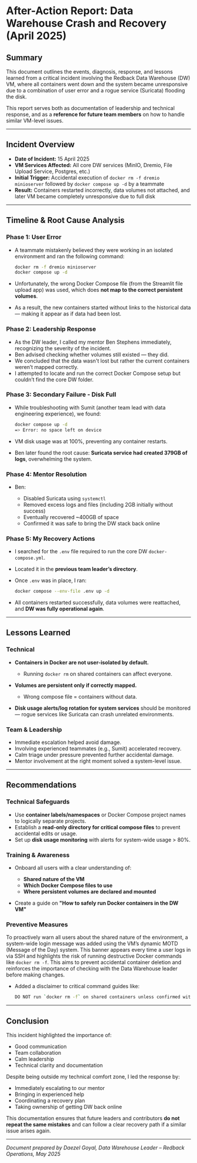 #  After-Action Report: Data Warehouse Crash and Recovery (April 2025)

##  Summary

This document outlines the events, diagnosis, response, and lessons learned from a critical incident involving the Redback Data Warehouse (DW) VM, where all containers went down and the system became unresponsive due to a combination of user error and a rogue service (Suricata) flooding the disk.

This report serves both as documentation of leadership and technical response, and as a **reference for future team members** on how to handle similar VM-level issues.

---

##  Incident Overview

* **Date of Incident:** 15 April 2025
* **VM Services Affected:** All core DW services (MinIO, Dremio, File Upload Service, Postgres, etc.)
* **Initial Trigger:** Accidental execution of `docker rm -f dremio minioserver` followed by `docker compose up -d` by a teammate
* **Result:** Containers restarted incorrectly, data volumes not attached, and later VM became completely unresponsive due to full disk

---

##  Timeline & Root Cause Analysis

###  Phase 1: User Error

* A teammate mistakenly believed they were working in an isolated environment and ran the following command:

  ```bash
  docker rm -f dremio minioserver
  docker compose up -d
  ```
* Unfortunately, the wrong Docker Compose file (from the Streamlit file upload app) was used, which does **not map to the correct persistent volumes**.
* As a result, the new containers started without links to the historical data — making it appear as if data had been lost.

###  Phase 2: Leadership Response

* As the DW leader, I called my mentor Ben Stephens immediately, recognizing the severity of the incident.
* Ben advised checking whether volumes still existed — they did.
* We concluded that the data wasn't lost but rather the current containers weren’t mapped correctly.
* I attempted to locate and run the correct Docker Compose setup but couldn’t find the core DW folder.

###  Phase 3: Secondary Failure - Disk Full

* While troubleshooting with Sumit (another team lead with data engineering experience), we found:

  ```bash
  docker compose up -d
  => Error: no space left on device
  ```
* VM disk usage was at 100%, preventing any container restarts.
* Ben later found the root cause: **Suricata service had created 379GB of logs**, overwhelming the system.

###  Phase 4: Mentor Resolution

* Ben:

  * Disabled Suricata using `systemctl`
  * Removed excess logs and files (including 2GB initially without success)
  * Eventually recovered \~400GB of space
  * Confirmed it was safe to bring the DW stack back online

###  Phase 5: My Recovery Actions

* I searched for the `.env` file required to run the core DW `docker-compose.yml`.
* Located it in the **previous team leader’s directory**.
* Once `.env` was in place, I ran:

  ```bash
  docker compose --env-file .env up -d
  ```
* All containers restarted successfully, data volumes were reattached, and **DW was fully operational again**.

---

##  Lessons Learned

###  Technical

* **Containers in Docker are not user-isolated by default.**

  * Running `docker rm` on shared containers can affect everyone.
* **Volumes are persistent only if correctly mapped.**

  * Wrong compose file = containers without data.
* **Disk usage alerts/log rotation for system services** should be monitored — rogue services like Suricata can crash unrelated environments.

###  Team & Leadership

* Immediate escalation helped avoid damage.
* Involving experienced teammates (e.g., Sumit) accelerated recovery.
* Calm triage under pressure prevented further accidental damage.
* Mentor involvement at the right moment solved a system-level issue.

---

##  Recommendations

###  Technical Safeguards

* Use **container labels/namespaces** or Docker Compose project names to logically separate projects.
* Establish a **read-only directory for critical compose files** to prevent accidental edits or usage.
* Set up **disk usage monitoring** with alerts for system-wide usage > 80%.

###  Training & Awareness

* Onboard all users with a clear understanding of:

  * **Shared nature of the VM**
  * **Which Docker Compose files to use**
  * **Where persistent volumes are declared and mounted**
* Create a guide on **"How to safely run Docker containers in the DW VM"**

###  Preventive Measures

To proactively warn all users about the shared nature of the environment, a system-wide login message was added using the VM’s dynamic MOTD (Message of the Day) system. This banner appears every time a user logs in via SSH and highlights the risk of running destructive Docker commands like `docker rm -f`. This aims to prevent accidental container deletion and reinforces the importance of checking with the Data Warehouse leader before making changes.

* Added a disclaimer to critical command guides like:

  ```bash
  DO NOT run `docker rm -f` on shared containers unless confirmed with mentor or DW lead.
  ```

---

##  Conclusion

This incident highlighted the importance of:

* Good communication
* Team collaboration
* Calm leadership
* Technical clarity and documentation

Despite being outside my technical comfort zone, I led the response by:

* Immediately escalating to our mentor
* Bringing in experienced help
* Coordinating a recovery plan
* Taking ownership of getting DW back online

This documentation ensures that future leaders and contributors **do not repeat the same mistakes** and can follow a clear recovery path if a similar issue arises again.

---

*Document prepared by Daezel Goyal, Data Warehouse Leader – Redback Operations, May 2025*
